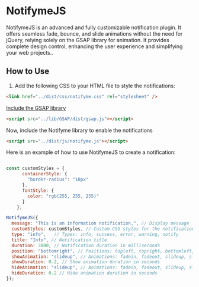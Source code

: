 # NotifymeJS

NotifymeJS is an advanced and fully customizable notification plugin. It offers seamless fade, bounce, and slide animations without the need for jQuery, relying solely on the GSAP library for animation. It provides complete design control, enhancing the user experience and simplifying your web projects..

## How to Use

1. Add the following CSS to your HTML file to style the notifications:

```html
<link href="../dist/css/notifyme.css" rel="stylesheet" />
```
[Include the GSAP library](https://github.com/greensock/GSAP)

```html
<script src="../lib/GSAP/dist/gsap.js"></script>
```
Now, include the Notifyme library to enable the notifications

```html
<script src="../dist/js/notifyme.js"></script>
```
Here is an example of how to use NotifymeJS to create a notification:
```js

const customStyles = {
      containerStyle: {
        "border-radius": "10px"
      },
      fontStyle: {
        color: "rgb(255, 255, 255)"
      }
    };

NotifymeJS({
  message: "This is an information notification.", // Display message
  customStyles: customStyles, // Custom CSS styles for the notification container
  type: "info",   // Types: info, success, error, warning, notify
  title: "Info", // Notification title
  duration: 3000, // Notification duration in milliseconds
  position: "bottomright", // Positions: topleft, topright, bottomleft, bottomright, topcenter and bottomcenter
  showAnimation: "slideup", // Animations: fadein, fadeout, slideup, slidedown, bounceright and bounceleft
  showDuration: 0.2, // Show animation duration in seconds
  hideAnimation: "slideup", // Animations: fadein, fadeout, slideup, slidedown, bounceright and bounceleft
  hideDuration: 0.2 // Hide animation duration in seconds
});
